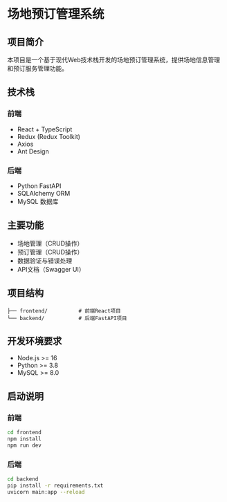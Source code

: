 # 场地预订管理系统

## 项目简介
本项目是一个基于现代Web技术栈开发的场地预订管理系统，提供场地信息管理和预订服务管理功能。

## 技术栈
### 前端
- React + TypeScript
- Redux (Redux Toolkit)
- Axios
- Ant Design

### 后端
- Python FastAPI
- SQLAlchemy ORM
- MySQL 数据库

## 主要功能
- 场地管理（CRUD操作）
- 预订管理（CRUD操作）
- 数据验证与错误处理
- API文档（Swagger UI）

## 项目结构
```
├── frontend/          # 前端React项目
└── backend/           # 后端FastAPI项目
```

## 开发环境要求
- Node.js >= 16
- Python >= 3.8
- MySQL >= 8.0

## 启动说明
### 前端
```bash
cd frontend
npm install
npm run dev
```

### 后端
```bash
cd backend
pip install -r requirements.txt
uvicorn main:app --reload
```